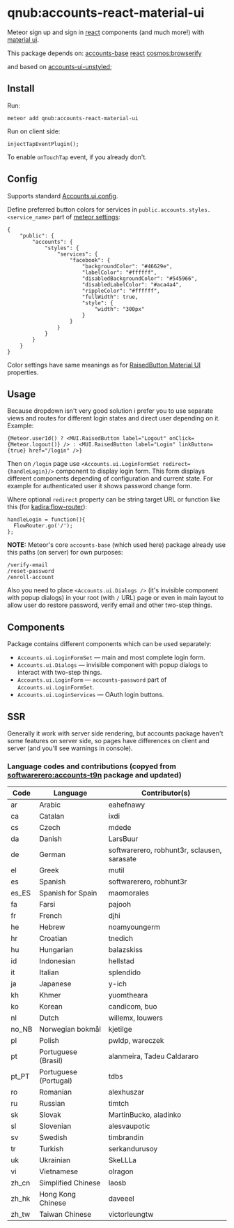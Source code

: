 # qnub:accounts-react-material-ui

Meteor sign up and sign in [react](http://facebook.github.io/react/index.html) components (and much more!) with [material ui](http://material-ui.com/#/home).

This package depends on:
[accounts-base](https://github.com/meteor/meteor/tree/devel/packages/accounts-base)
[react](https://atmospherejs.com/meteor/react)
[cosmos:browserify](https://atmospherejs.com/cosmos/browserify)

and based on [accounts-ui-unstyled](https://github.com/meteor/meteor/tree/devel/packages/accounts-ui-unstyled);

## Install

Run:

    meteor add qnub:accounts-react-material-ui

Run on client side:

    injectTapEventPlugin();

To enable `onTouchTap` event, if you already don't.

## Config

Supports standard [Accounts.ui.config](http://docs.meteor.com/#/full/accounts_ui_config).

Define preferred button colors for services in `public.accounts.styles.<service_name>` part of [meteor settings](http://docs.meteor.com/#/full/meteor_settings):

    {
        "public": {
            "accounts": {
                "styles": {
                    "services": {
                        "facebook": {
                            "backgroundColor": "#46629e",
                            "labelColor": "#ffffff",
                            "disabledBackgroundColor": "#545966",
                            "disabledLabelColor": "#aca4a4",
                            "rippleColor": "#ffffff",
                            "fullWidth": true,
                            "style": {
                                "width": "300px"
                            }
                        }
                    }
                }
            }
        }
    }

Color settings have same meanings as for [RaisedButton Material UI](http://material-ui.com/#/components/buttons) properties.

## Usage

Because dropdown isn't very good solution i prefer you to use separate views and routes for different login states and direct user depending on it. Example:

    {Meteor.userId() ? <MUI.RaisedButton label="Logout" onClick={Meteor.logout()} /> : <MUI.RaisedButton label="Login" linkButton={true} href="/login" />}

Then on `/login` page use `<Accounts.ui.LoginFormSet redirect={handleLogin}/>` component to display login form. This form displays different components depending of configuration and current state. For example for authenticated user it shows password change form.

Where optional `redirect` property can be string target URL or function like this (for [kadira:flow-router](https://atmospherejs.com/kadira/flow-router)):

    handleLogin = function(){
      FlowRouter.go('/');
    };

**NOTE:** Meteor's core `accounts-base` (which used here) package already use this paths (on server) for own purposes:

    /verify-email
    /reset-password
    /enroll-account

Also you need to place `<Accounts.ui.Dialogs />` (it's invisible component with popup dialogs) in your root (with `/` URL) page or even in main layout to allow user do restore password, verify email and other two-step things.

## Components

Package contains different components which can be used separately:

* `Accounts.ui.LoginFormSet` — main and most complete login form.
* `Accounts.ui.Dialogs` — invisible component with popup dialogs to interact with two-step things.
* `Accounts.ui.LoginForm` — `accounts-password` part of `Accounts.ui.LoginFormSet`.
* `Accounts.ui.LoginServices` — OAuth login buttons.

## SSR

Generally it work with server side rendering, but accounts package haven't some features on server side, so pages have differences on client and server (and you'll see warnings in console).

### Language codes and contributions (copyed from [softwarerero:accounts-t9n](https://github.com/softwarerero/meteor-accounts-t9n.git) package and updated)

Code   | Language                | Contributor(s)
------ | ----------------------- | -------------
ar     | Arabic                  | eahefnawy
ca     | Catalan                 | ixdi
cs     | Czech                   | mdede
da     | Danish                  | LarsBuur
de     | German                  | softwarerero, robhunt3r, sclausen, sarasate
el     | Greek                   | mutil
es     | Spanish                 | softwarerero, robhunt3r
es_ES  | Spanish for Spain       | maomorales
fa     | Farsi                   | pajooh
fr     | French                  | djhi
he     | Hebrew                  | noamyoungerm
hr     | Croatian                | tnedich
hu     | Hungarian               | balazskiss
id     | Indonesian              | hellstad
it     | Italian                 | splendido
ja     | Japanese                | y-ich
kh     | Khmer                   | yuomtheara
ko     | Korean                  | candicom, buo
nl     | Dutch                   | willemx, louwers
no_NB  | Norwegian bokmål        | kjetilge
pl     | Polish                  | pwldp, wareczek
pt     | Portuguese (Brasil)     | alanmeira, Tadeu Caldararo
pt_PT  | Portuguese (Portugal)   | tdbs
ro     | Romanian                | alexhuszar
ru     | Russian                 | timtch
sk     | Slovak                  | MartinBucko, aladinko
sl     | Slovenian               | alesvaupotic
sv     | Swedish                 | timbrandin
tr     | Turkish                 | serkandurusoy
uk     | Ukrainian               | SkeLLLa
vi     | Vietnamese              | olragon
zh_cn  | Simplified Chinese      | laosb
zh_hk  | Hong Kong Chinese       | daveeel
zh_tw  | Taiwan Chinese          | victorleungtw
